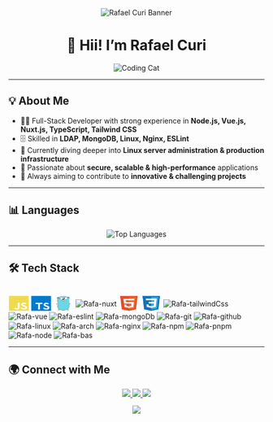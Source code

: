 <!-- ===== Hero Banner (roxo → azul turquesa) ===== -->
<p align="center">
  <img src="https://capsule-render.vercel.app/api?type=waving&color=0:8A2BE2,100:00C9A7&height=200&section=header&text=Rafael%20Curi%20🚀&fontSize=42&fontColor=ffffff&animation=fadeIn" alt="Rafael Curi Banner"/>
</p>

<h1 align="center">👋 Hii! I’m Rafael Curi</h1>

<p align="center">
  <img src="https://media1.tenor.com/m/g3y2q5VQxvAAAAAC/cat-computer.gif" width="200" alt="Coding Cat"/>
</p>

---

## 💡 About Me  
- 👨‍💻 Full-Stack Developer with strong experience in **Node.js, Vue.js, Nuxt.js, TypeScript, Tailwind CSS**  
- 🗄️ Skilled in **LDAP, MongoDB, Linux, Nginx, ESLint**  
- 📕 Currently diving deeper into **Linux server administration & production infrastructure**  
- 🫡 Passionate about **secure, scalable & high-performance** applications  
- 🛫 Always aiming to contribute to **innovative & challenging projects**  

---

## 📊 Languages
<p align="center">
  <img height="180" src="https://github-readme-stats.vercel.app/api/top-langs/?username=rafinhacuri&layout=compact&langs_count=10&theme=dracula" alt="Top Languages"/>
</p>

---

## 🛠️ Tech Stack  
<div style="display: inline_block"><br>
  <img align="center" alt="Rafa-Js" height="30" width="40" src="https://raw.githubusercontent.com/devicons/devicon/master/icons/javascript/javascript-plain.svg">
  <img align="center" alt="Rafa-Ts" height="30" width="40" src="https://raw.githubusercontent.com/devicons/devicon/master/icons/typescript/typescript-plain.svg">
  <img align="center" alt="Rafa-Go" height="30" width="40" src="https://raw.githubusercontent.com/devicons/devicon/master/icons/go/go-original.svg">
  <img align="center" alt="Rafa-nuxt" height="30" width="40" src="https://cdn.jsdelivr.net/gh/devicons/devicon@latest/icons/nuxt/nuxt-original.svg">
  <img align="center" alt="Rafa-HTML" height="30" width="40" src="https://raw.githubusercontent.com/devicons/devicon/master/icons/html5/html5-original.svg">
  <img align="center" alt="Rafa-CSS" height="30" width="40" src="https://raw.githubusercontent.com/devicons/devicon/master/icons/css3/css3-original.svg">
  <img align="center" alt="Rafa-tailwindCss" height="30" width="40" src="https://cdn.jsdelivr.net/gh/devicons/devicon@latest/icons/tailwindcss/tailwindcss-original.svg">
  <img align="center" alt="Rafa-vue" height="30" width="40" src="https://cdn.jsdelivr.net/gh/devicons/devicon/icons/vuejs/vuejs-original.svg">
  <img align="center" alt="Rafa-eslint" height="30" width="40" src="https://cdn.jsdelivr.net/gh/devicons/devicon/icons/eslint/eslint-original.svg">
  <img align="center" alt="Rafa-mongoDb" height="30" width="40" src="https://cdn.jsdelivr.net/gh/devicons/devicon@latest/icons/mongodb/mongodb-original.svg">
  <img align="center" alt="Rafa-git" height="30" width="40" src="https://cdn.jsdelivr.net/gh/devicons/devicon@latest/icons/git/git-original.svg" >
  <img align="center" alt="Rafa-github" height="30" width="40" src="https://cdn.jsdelivr.net/gh/devicons/devicon@latest/icons/github/github-original.svg">
  <img align="center" alt="Rafa-linux" height="30" width="40" src="https://cdn.jsdelivr.net/gh/devicons/devicon@latest/icons/linux/linux-original.svg">
  <img align="center" alt="Rafa-arch" height="30" width="40" src="https://cdn.jsdelivr.net/gh/devicons/devicon@latest/icons/archlinux/archlinux-original.svg">
  <img align="center" alt="Rafa-nginx" height="30" width="40" src="https://cdn.jsdelivr.net/gh/devicons/devicon@latest/icons/nginx/nginx-original.svg">
  <img align="center" alt="Rafa-npm" height="30" width="40" src="https://cdn.jsdelivr.net/gh/devicons/devicon@latest/icons/npm/npm-original-wordmark.svg">
  <img align="center" alt="Rafa-pnpm" height="30" width="40" src="https://cdn.jsdelivr.net/gh/devicons/devicon@latest/icons/pnpm/pnpm-original.svg">
  <img align="center" alt="Rafa-node" height="30" width="40" src="https://cdn.jsdelivr.net/gh/devicons/devicon@latest/icons/nodejs/nodejs-original.svg">
  <img align="center" alt="Rafa-bas" height="30" width="40" src="https://cdn.jsdelivr.net/gh/devicons/devicon@latest/icons/bash/bash-original.svg">
</div>

---

## 🌍 Connect with Me  
<div align="center"> 
  <a href="https://www.instagram.com/rafinha_curi/" target="_blank">
    <img src="https://img.shields.io/badge/-Instagram-%23E4405F?style=for-the-badge&logo=instagram&logoColor=white"/>
  </a>
  <a href="mailto:rafinhacurig@gmail.com">
    <img src="https://img.shields.io/badge/-Gmail-%23D14836?style=for-the-badge&logo=gmail&logoColor=white"/>
  </a>
  <a href="https://www.linkedin.com/in/rafael-curi-a4a837292/" target="_blank">
    <img src="https://img.shields.io/badge/-LinkedIn-%230077B5?style=for-the-badge&logo=linkedin&logoColor=white"/>
  </a> 
</div>

<!-- ===== Footer wave (mesma cor do header) ===== -->
<p align="center">
  <img src="https://capsule-render.vercel.app/api?type=waving&color=0:00C9A7,100:8A2BE2&height=100&section=footer"/>
</p>
